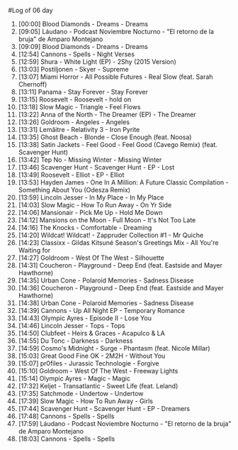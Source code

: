 #Log of 06 day

1. [00:00] Blood Diamonds - Dreams - Dreams
1. [09:05] Láudano - Podcast Noviembre Nocturno - "El retorno de la bruja" de Amparo Montejano
1. [09:09] Blood Diamonds - Dreams - Dreams
1. [12:54] Cannons - Spells - Night Verses
1. [12:59] Shura - White Light (EP) - 2Shy (2015 Version)
1. [13:03] Postiljonen - Skyer - Supreme
1. [13:07] Miami Horror - All Possible Futures - Real Slow (feat. Sarah Chernoff)
1. [13:11] Panama - Stay Forever - Stay Forever
1. [13:15] Roosevelt - Roosevelt - hold on
1. [13:18] Slow Magic - Triangle - Feel Flows
1. [13:22] Anna of the North - The Dreamer (EP) - The Dreamer
1. [13:26] Goldroom - Angeles - Angeles
1. [13:31] Lemâitre - Relativity 3 - Iron Pyrite
1. [13:35] Ghost Beach - Blonde - Close Enough (feat. Noosa)
1. [13:38] Satin Jackets - Feel Good - Feel Good (Cavego Remix) (feat. Scavenger Hunt)
1. [13:42] Tep No - Missing Winter - Missing Winter
1. [13:46] Scavenger Hunt - Scavenger Hunt - EP - Lost
1. [13:49] Roosevelt - Elliot - EP - Elliot
1. [13:53] Hayden James - One In A Million: A Future Classic Compilation - Something About You (Odesza Remix)
1. [13:59] Lincoln Jesser - In My Place - In My Place
1. [14:03] Slow Magic - How To Run Away - On Yr Side
1. [14:06] Mansionair - Pick Me Up - Hold Me Down
1. [14:12] Mansions on the Moon - Full Moon - It's Not Too Late
1. [14:16] The Knocks - Comfortable - Dreaming
1. [14:20] Wildcat! Wildcat! - Zappruder Collection #1 - Mr Quiche
1. [14:23] Classixx - Gildas Kitsuné Season's Greetings Mix - All You're Waiting for
1. [14:27] Goldroom - West Of The West - Silhouette
1. [14:31] Coucheron - Playground - Deep End (feat. Eastside and Mayer Hawthorne)
1. [14:35] Urban Cone - Polaroid Memories - Sadness Disease
1. [14:36] Coucheron - Playground - Deep End (feat. Eastside and Mayer Hawthorne)
1. [14:38] Urban Cone - Polaroid Memories - Sadness Disease
1. [14:39] Cannons - Up All Night EP - Temporary Romance
1. [14:43] Olympic Ayres - Episode II - Lose You
1. [14:46] Lincoln Jesser - Tops - Tops
1. [14:50] Clubfeet - Heirs & Graces - Acapulco & LA
1. [14:55] Du Tonc - Darkness - Darkness
1. [14:59] Cosmo's Midnight - Surge - Phantasm (feat. Nicole Millar)
1. [15:03] Great Good Fine OK - 2M2H - Without You
1. [15:07] pr0files - Jurassic Technologie - Forgive
1. [15:10] Goldroom - West Of The West - Freeway Lights
1. [15:14] Olympic Ayres - Magic - Magic
1. [17:32] Keljet - Transatlantic - Sweet Life (feat. Leland)
1. [17:35] Satchmode - Undertow - Undertow
1. [17:39] Slow Magic - How To Run Away - Girls
1. [17:44] Scavenger Hunt - Scavenger Hunt - EP - Dreamers
1. [17:48] Cannons - Spells - Spells
1. [17:59] Láudano - Podcast Noviembre Nocturno - "El retorno de la bruja" de Amparo Montejano
1. [18:03] Cannons - Spells - Spells
